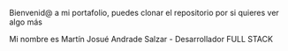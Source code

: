 Bienvenid@ a mi portafolio, puedes clonar el repositorio por si quieres ver algo más

Mi nombre es Martín Josué Andrade Salzar - Desarrollador FULL STACK
